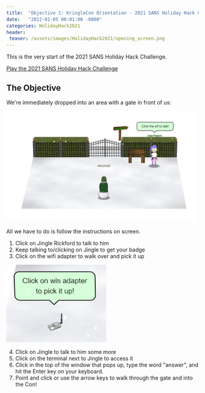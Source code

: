```yaml
---
title:  "Objective 1: KringleCon Orientation - 2021 SANS Holiday Hack Challenge"
date:   "2022-01-05 00:01:00 -0800"
categories: HolidayHack2021
header:
 teaser: /assets/images/HolidayHack2021/opening_screen.png
---
```


This is the very start of the 2021 SANS Holiday Hack Challenge.

[Play the 2021 SANS Holiday Hack Challenge](https://2021.kringlecon.com/invite)

## The Objective

We're immediately dropped into an area with a gate in front of us:

![Opening Screen](/assets/images/HolidayHack2021/opening_screen.png)

All we have to do is follow the instructions on screen.

1. Click on Jingle Rickford to talk to him
2. Keep talking to/clicking on Jingle to get your badge
3. Click on the wifi adapter to walk over and pick it up

![wifi adapter](/assets/images/HolidayHack2021/wifi_adapter.png)

4. Click on Jingle to talk to him some more
4. Click on the terminal next to Jingle to access it
5. Click in the top of the window that pops up, type the word "answer", and hit the Enter key on your keyboard.
6. Point and click or use the arrow keys to walk through the gate and into the Con!